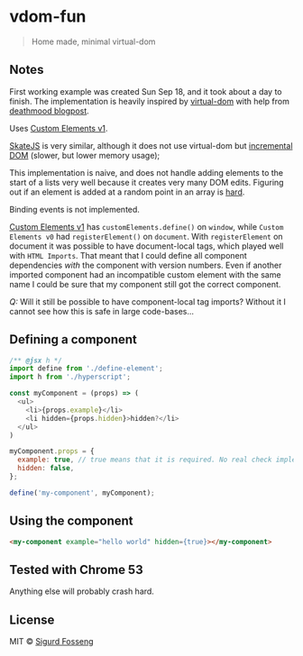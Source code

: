 # vdom-fun

> Home made, minimal virtual-dom

## Notes

First working example was created Sun Sep 18, and it took about a day
to finish. The implementation is heavily inspired by
[virtual-dom][virtual-dom] with help from
[deathmood blogpost][deathmood].

Uses [Custom Elements v1][cev1].

[SkateJS][skatejs] is very similar, although it does not use
virtual-dom but [incremental DOM][incdom] (slower, but lower memory
usage);

This implementation is naive, and does not handle adding elements to
the start of a lists very well because it creates very many DOM
edits. Figuring out if an element is added at a random point in an
array is [hard][arrayDiff].

Binding events is not implemented.

[Custom Elements v1][cev1] has `customElements.define()` on `window`,
while `Custom Elements v0` had `registerElement()` on `document`. With
`registerElement` on document it was possible to have document-local
tags, which played well with `HTML Imports`. That meant that I could
define all component dependencies *with* the component with
version numbers. Even if another imported component had an
incompatible custom element with the same name I could be sure that my
component still got the correct component.

*Q:* Will it still be possible to have component-local tag imports?
Without it I cannot see how this is safe in large code-bases...

## Defining a component
```javascript
/** @jsx h */
import define from './define-element';
import h from './hyperscript';

const myComponent = (props) => (
  <ul>
    <li>{props.example}</li>
    <li hidden={props.hidden}>hidden?</li>
  </ul>
)

myComponent.props = {
  example: true, // true means that it is required. No real check implemented ¯\_(ツ)_/¯
  hidden: false,
};

define('my-component', myComponent);
```

## Using the component

```html
<my-component example="hello world" hidden={true}></my-component>
```

## Tested with Chrome 53

Anything else will probably crash hard.

## License

MIT © [Sigurd Fosseng](https://github.com/laat)

[virtual-dom]: https://github.com/Matt-Esch/virtual-dom
[deathmood]: https://medium.com/@deathmood/how-to-write-your-own-virtual-dom-ee74acc13060#.h4cofzo9m
[cev1]: https://developers.google.com/web/fundamentals/primers/customelements/?hl=en
[skatejs]: https://github.com/skatejs/skatejs
[incdom]: https://github.com/google/incremental-dom
[arrayDiff]: https://github.com/Matt-Esch/virtual-dom/blob/22395e9b5d0bb5b19c0898ebc9fe0536eaac4a3e/vtree/diff.js#L222
